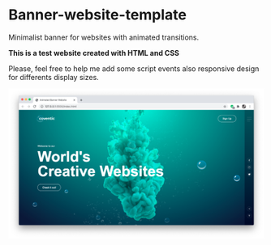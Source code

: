 # Banner-website-template
 Minimalist banner for websites with animated transitions.
 
 **This is a test website created with HTML and CSS**
 
 Please, feel free to help me add some script events also responsive design for differents display sizes.

 ![](Images/ScreenShot.png)
 
 
